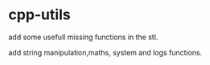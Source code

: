 cpp-utils
========

add some usefull missing functions in the stl.

add string manipulation,maths, system and logs functions.

